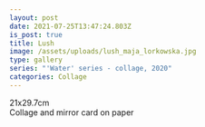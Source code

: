 ```yaml
---
layout: post
date: 2021-07-25T13:47:24.803Z
is_post: true
title: Lush
image: /assets/uploads/lush_maja_lorkowska.jpg
type: gallery
series: "'Water' series - collage, 2020"
categories: Collage
---
```

21x29.7cm\
Collage and mirror card on paper